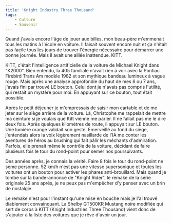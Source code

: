 ```yaml
---
title: 'Knight Industry Three Thousand'
tags:
    - Culture
    - Souvenir
---
```


Quand j'avais encore l'âge de jouer aux billes, mon beau-père m'emmenait tous
les matins à l'école en voiture. Il faisait souvent encore nuit et ça n'était
pas facile tous les jours de trouver l'énergie nécessaire pour démarrer une
bonne journée. Mais il avait une alliée inattendue. KITT.

<div>KITT, c'était l'intelligence artificielle de la voiture de Michael Knight dans "K2000". Bien entendu, la 405 familiale n'avait rien à voir avec la Pontiac Firebird Trans Am modèle 1982 et son mythique bandeau lumineux à vague rouge. Mais après une analyse approfondie du haut de mes 6 ou 7 ans, j'avais fini par trouvé LE bouton. Celui dont je n'avais pas compris l'utilité, qui restait un mystère pour moi. En appuyant sur ce bouton, tout était possible.</div>

Après le petit déjeuner je m'empressais de saisir mon cartable et de me jeter
sur le siège arrière de la voiture. Là, Christophe me rappelait de mettre ma
ceinture si je voulais que Kitt vienne me parler. Il ne fallait pas me le dire
deux fois. Après quelques kilomètres de route, il appuyait sur LE bouton. Une
lumière orange validait son geste. Emerveillé au fond du siège, j'entendais
alors la voix légèrement nasillarde de l'IA me conter les aventures de héros au
brushing qui fait pâlir les méchants d'admiration. Parfois, elle prenait même le
contrôle de la voiture, décidant de faire plusieurs fois le tour du rond-point
pour semer nos poursuivants.

Des années après, je connais la vérité. Faire 8 fois le tour du rond-point ne
sème personne. 52 km/h n'est pas une vitesse supersonique et toutes les voitures
ont un bouton pour activer les phares anti-brouillard. Mais quand je tombe sur
la bande-annonce de "Knight Rider", le remake de la série originale 25 ans
après, je ne peux pas m'empêcher d'y penser avec un brin de nostalgie.

Le remake n'est pour l'instant qu'une mise en bouche mais je l'ai trouvé
diablement convainquant. La Shelby GT500KR Mustang noire modifiée qui sert de
corps à KITT (Knight Industries Three Thousand) vient donc de s'ajouter à la
liste des voitures que je rêve d'avoir un jour.
